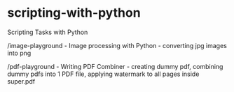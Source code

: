 # scripting-with-python
Scripting Tasks with Python

/image-playground - Image processing with Python - converting jpg images into png

/pdf-playground - Writing PDF Combiner - creating dummy pdf, combining dummy pdfs into 1 PDF file, applying watermark to all pages inside super.pdf
